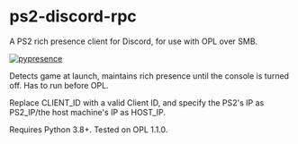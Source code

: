 # ps2-discord-rpc
A PS2 rich presence client for Discord, for use with OPL over SMB.

[![pypresence](https://img.shields.io/badge/using-pypresence-00bb88.svg?style=for-the-badge&logo=discord&logoWidth=20)](https://github.com/qwertyquerty/pypresence)

Detects game at launch, maintains rich presence until the console is turned off. Has to run before OPL.

Replace CLIENT_ID with a valid Client ID, and specify the PS2's IP as PS2_IP/the host machine's IP as HOST_IP.

Requires Python 3.8+. Tested on OPL 1.1.0.
